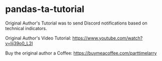 # pandas-ta-tutorial

Original Author's Tutorial was to send Discord notifications based on technical indicators.

Original Author's Video Tutorial: https://www.youtube.com/watch?v=lij39o0_L2I

Buy the original author a Coffee: https://buymeacoffee.com/parttimelarry
